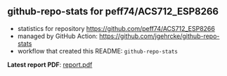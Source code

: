 ## github-repo-stats for peff74/ACS712_ESP8266

- statistics for repository https://github.com/peff74/ACS712_ESP8266
- managed by GitHub Action: https://github.com/jgehrcke/github-repo-stats
- workflow that created this README: `github-repo-stats`

**Latest report PDF**: [report.pdf](https://github.com/peff74/ACS712_ESP8266/raw/github-repo-stats/peff74/ACS712_ESP8266/latest-report/report.pdf)

